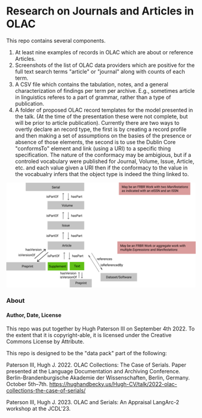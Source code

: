# Research on Journals and Articles in OLAC

This repo contains several components.

1. At least nine examples of records in OLAC which are about or reference Articles.
2. Screenshots of the list of OLAC data providers which are positive for the full text search terms "article" or "journal" along with counts of each term.
3. A CSV file which contains the tabulation, notes, and a general characterization of findings per term per archive. E.g., sometimes article in linguistics referes to a part of grammar, rather than a type of publication.
4. A folder of proposed OLAC record templates for the model presented in the talk. (At the time of the presentation these were not complete, but will be prior to article publication). Currently there are two ways to overtly declare an record type, the first is by creating a record profile and then making a set of assumptions on the basies of the presence or absence of those elements, the second is to use the Dublin Core "conformsTo" element and link (using a URI) to a specific thing specification. The nature of the conformacy may be ambigious, but if a controled vocabulary were published for Journal, Volume, Issue, Article, etc. and each value given a URI then if the conformacy to the value in the vocabualry infers that the object type is indeed the thing linked to.

![](/DC-Model-For-Serials.png)

### About

#### Author, Date, License

This repo was put together by Hugh Paterson III on September 4th 2022. To the extent that it is copyright-able, it is licensed under the Creative Commons License by Attribute.

This repo is designed to be the "data pack" part of the following:

Paterson III, Hugh J. 2022. OLAC Collections: The Case of Serials. Paper presented at the Language Documentation and Archiving Conference. Berlin-Brandenburgische Akademie der Wissenschaften, Berlin, Germany. October 5th–7th. https://hughandbecky.us/Hugh-CV/talk/2022-olac-collections-the-case-of-serials/

Paterson III, Hugh J. 2023. OLAC and Serials: An Appraisal LangArc-2 workshop at the JCDL'23.

